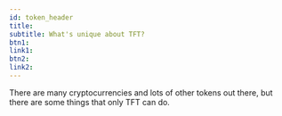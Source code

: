```yaml
---
id: token_header
title: 
subtitle: What's unique about TFT?
btn1: 
link1: 
btn2: 
link2: 
---
```


There are many cryptocurrencies and lots of other tokens out there, but there are some things that only TFT can do.
